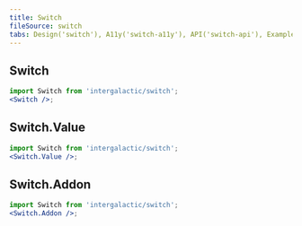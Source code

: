 ```yaml
---
title: Switch
fileSource: switch
tabs: Design('switch'), A11y('switch-a11y'), API('switch-api'), Example('switch-code'), Changelog('switch-changelog')
---
```


## Switch

```jsx
import Switch from 'intergalactic/switch';
<Switch />;
```

<TypesView type="SwitchProps" :types={...types} />

## Switch.Value

```jsx
import Switch from 'intergalactic/switch';
<Switch.Value />;
```

<TypesView type="SwitchValueProps" :types={...types} />

## Switch.Addon

```jsx
import Switch from 'intergalactic/switch';
<Switch.Addon />;
```

<TypesView type="SwitchAddonProps" :types={...types} />

<script setup>import { data as types } from '@types.data.ts';</script>
